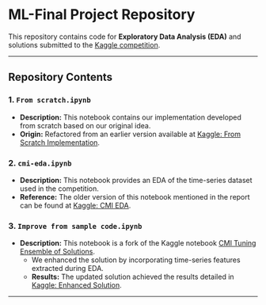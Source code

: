 # ML-Final Project Repository

This repository contains code for **Exploratory Data Analysis (EDA)** and solutions submitted to the [Kaggle competition](https://www.kaggle.com/competitions/child-mind-institute-problematic-internet-use/).

---

## Repository Contents

### 1. `From scratch.ipynb`
- **Description:** This notebook contains our implementation developed from scratch based on our original idea.
- **Origin:** Refactored from an earlier version available at [Kaggle: From Scratch Implementation](https://www.kaggle.com/code/quang0150/project?scriptVersionId=213203036).

### 2. `cmi-eda.ipynb`
- **Description:** This notebook provides an EDA of the time-series dataset used in the competition.
- **Reference:** The older version of this notebook mentioned in the report can be found at [Kaggle: CMI EDA](https://www.kaggle.com/code/qwerty197/cmi-eda).

### 3. `Improve from sample code.ipynb`
- **Description:** This notebook is a fork of the Kaggle notebook [CMI Tuning Ensemble of Solutions](https://www.kaggle.com/code/batprem/cmi-tuning-ensemble-of-solutions?scriptVersionId=212812994). 
  - We enhanced the solution by incorporating time-series features extracted during EDA.
  - **Results:** The updated solution achieved the results detailed in [Kaggle: Enhanced Solution](https://www.kaggle.com/code/quang0150/project?scriptVersionId=213924420).

---
